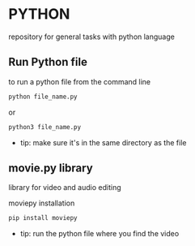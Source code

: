 # PYTHON

repository for general tasks with python language

## Run Python file 
to run a python file from the command line
```sh
python file_name.py
```
or
```sh
python3 file_name.py
```
* tip: make sure it's in the same directory as the file


## movie.py library

library for video and audio editing

moviepy installation
```sh
pip install moviepy
```
* tip: run the python file where you find the video
